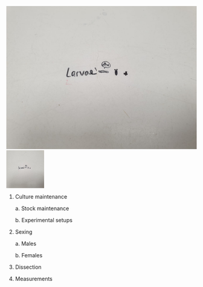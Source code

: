 ![Sepsid lifecycle](https://github.com/Caramelniko/Science-image-dump/blob/master/Sepsid%20life%20stages_Gowri.jpeg)
<img align="center" width="100" height="100" src="https://github.com/Caramelniko/Science-image-dump/blob/master/Sepsid%20life%20stages_Gowri.jpeg">


1. Culture maintenance

    a. Stock maintenance

    b. Experimental setups


2. Sexing

    a. Males
    
    b. Females


3. Dissection 


4. Measurements 


